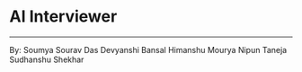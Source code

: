 # AI Interviewer

---
By:
Soumya Sourav Das
Devyanshi Bansal
Himanshu Mourya
Nipun Taneja
Sudhanshu Shekhar
